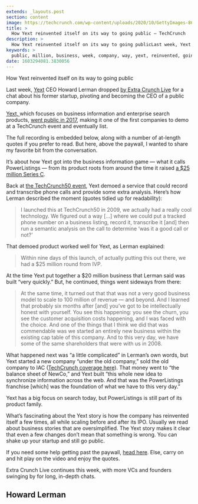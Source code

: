 ```yaml
--- 
extends: _layouts.post 
section: content 
image: https://techcrunch.com/wp-content/uploads/2020/10/GettyImages-869583494.jpg?w=560 
title: > 
  How Yext reinvented itself on its way to going public – TechCrunch 
description: > 
  How Yext reinvented itself on its way to going publicLast week, Yext CEO Howard Lerman dropped by Extra Crunch Live for a chat about his former startup, pivoting and becoming the CEO of a public company.Yext, which focuses on business information and enterprise search products, went public in 2017, making it one of the first companies to demo at a TechCrunch event and eventually list.What happened next was “a little complicated” in Lerman’s own words, but Yext started a new company “under the old company,” sold the old company to IAC (TechCrunch coverage here).That money went to “the balance sheet of NewCo,” and Yext built “this whole new idea to synchronize information across the web.What’s fascinating about the Yext story is how the company has reinvented itself a few times, all while scaling before and after its IPO. 
keywords: > 
  public, million, business, week, company, way, yext, reinvented, going, lerman, techcrunch, went, product, powerlistings, information 
date: 1603294081.3830056 
--- 
```

<div><p>How Yext reinvented itself on its way to going public</p><p id="speakable-summary">Last week, <a href="http://yext.com">Yext</a> CEO Howard Lerman dropped <a href="https://techcrunch.com/2020/04/16/announcing-the-extra-crunch-live-event-series/">by Extra Crunch Live</a> for a chat about his former startup, pivoting and becoming the CEO of a public company.</p>
<p><a class="crunchbase-link" href="https://crunchbase.com/organization/yext" target="_blank">Yext, </a> which focuses on business information and enterprise search products, <a href="https://techcrunch.com/2017/03/13/new-york-based-yext-files-for-ipo/">went public in 2017</a>, making it one of the first companies to demo at a TechCrunch event and eventually list.</p>
<p>The full recording is embedded below, along with a number of at-length quotes if you prefer to read. But here, above the paywall, I wanted to share my favorite bit from the conversation.</p>
<p>It&#8217;s about how Yext got into the business information game &#8212; what it calls PowerListings &#8212; from its product roots from around the time it raised <a href="https://techcrunch.com/2009/10/01/the-25-million-demo-yext-scores-a-big-round-from-ivp-after-techcrunch50-debut/">a $25 million Series C</a>.</p>
<p>Back at <a href="http://techcrunch.com/2009/09/14/tc50-yext-offers-local-businesses-a-smart-inbox-for-phone-calls/">the TechCrunch50 event</a>, Yext demoed a service that could record and transcribe phone calls and provide some extra analysis. Here&#8217;s how Lerman described the moment (quotes tidied up for readability):</p>
<blockquote><p>I launched this at TechCrunch50 in 2009, we actually had a really cool technology. We figured out a way [&#8230;] where we could put a tracked phone number on a business listing, record it, transcribe it [and] then run a semantic analysis on the call to determine &#8216;was it a good call or not?&#8217;</p></blockquote>
<p>That demoed product worked well for Yext, as Lerman explained:</p>
<blockquote><p>Within nine days of this launch, of actually putting this out there, we had a $25 million round from IVP.</p></blockquote>
<p>At the time Yext put together a $20 million business that Lerman said was built &#8220;very quickly.&#8221; But, he continued, things went sideways from there:</p>
<blockquote><p>At the same time, it turned out that that was not a very good business model to scale to 100 million of revenue &#8212; and beyond. And I learned that probably six months after [and] you&#8217;ve got to be intellectually honest with yourself. You see this happening: you see the churn, you see the customer acquisition costs happening, and I was faced with the choice. And one of the things that I think we did that was commendable was we started an entirely new business within the existing cap table of this company. And to this very day, we have some of the same shareholders that were with us in 2008.</p></blockquote>
<p>What happened next was &#8220;a little complicated&#8221; in Lerman&#8217;s own words, but Yext started a new company &#8220;under the old company,&#8221; sold the old company to IAC (<a href="https://techcrunch.com/2012/08/20/iac-buys-yexts-pay-per-call-ad-business-felix-for-around-30-million/">TechCrunch coverage here</a>). That money went to &#8220;the balance sheet of NewCo,&#8221; and Yext built &#8220;this whole new idea to synchronize information across the web. And that was the PowerListings franchise [which] was the foundation of what we have to this very day.&#8221;</p>
<p>Yext has a big focus on search today, but PowerListings is still part of its product family.</p>
<p>What&#8217;s fascinating about the Yext story is how the company has reinvented itself a few times, all while scaling before and after its IPO. Usually we read about business stories that are oversimplified. The Yext story makes it clear that even a few changes don&#8217;t mean that something is wrong. You can shake up your startup and still go public.</p>
<p>If you need some help getting past the paywall, <a href="https://techcrunch.com/subscribe/?tpcc=yextpost">head here</a>. Else, carry on and hit play on the video and enjoy the quotes.</p>
<p>Extra Crunch Live continues this week, with more VCs and founders swinging by for long, in-depth chats.</p>
<h2>Howard Lerman<p class="extra-crunch-offer-container"></p>			</h2></div>